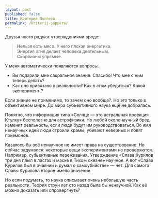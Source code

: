 ```yaml
---
layout: post
published: false
title: Критерий Поппера
permalink: /kriterij-poppera/
---
```

Друзья часто радуют утверждениями вроде:

> Нельзя есть мясо. У него плохая энергетика.  
> Энергия огня делает человека деятельным.  
> Скорпионы упрямые.

У меня автоматически появляются вопросы.

* Вы подарили мне сакральное знание. Спасибо! Что мне с ним теперь делать?
* Как оно привязано к реальности? Как в этом убедиться? Какой эксперимент ?

Если знание не применимо, то зачем оно вообще?. Но это только в объективном мире. До мира субъективного наука ещё не добралась. 

Понятно, что информация типа «Солнце — это астральная проекция Ктулху» бесполезно для астрофизики. Но любой околонаучный бред изменит реальность, если люди будут им руководствоваться. Во имя ненаучных идей люди строили храмы, убивают неверных и ловят покемонов.

Казалось бы всё ненаучное не имеет права на существование. Но сейчас задумался: некоторые вещи экспериментами не проверяются. Например, субьективные переживания. Утверждение «Слава Курилов три дня плыл в ластах и маске в Тихом океане» научное. А вот «Слава Курилов был в очаянии и думал о самоубийстве» — нет. Для самого Славы Курилова второе имело значение.

 Но если подумать, то наука описывает очень небольшую часть реальности. Теория струн лет сто назад была бы ненаучной. Как её можно доказать или опровергнуть?

